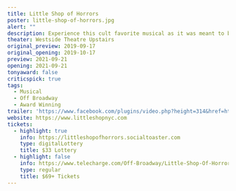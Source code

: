 ```yaml
---
title: Little Shop of Horrors
poster: little-shop-of-horrors.jpg
alert: ""
description: Experience this cult favorite musical as it was meant to be seen.
theater: Westside Theatre Upstairs
original_preview: 2019-09-17
original_opening: 2019-10-17
preview: 2021-09-21
opening: 2021-09-21
tonyaward: false
criticspick: true
tags: 
  - Musical
  - Off Broadway
  - Award Winning
trailer: 'https://www.facebook.com/plugins/video.php?height=314&href=https%3A%2F%2Fwww.facebook.com%2FLittleShopNYC%2Fvideos%2F395189052136438%2F&show_text=false&width=560&t=0'
website: https://www.littleshopnyc.com
tickets:
  - highlight: true
    info: https://littleshopofhorrors.socialtoaster.com
    type: digitalLottery
    title: $33 Lottery
  - highlight: false
    info: https://www.telecharge.com/Off-Broadway/Little-Shop-Of-Horrors
    type: regular
    title: $69+ Tickets
---
```

